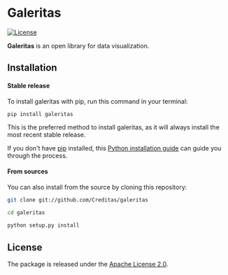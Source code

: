 # Galeritas


[![License](https://img.shields.io/badge/License-Apache%202.0-lightgrey)](https://opensource.org/licenses/Apache-2.0)

**Galeritas** is an open library for data visualization.

## Installation

#### Stable release

To install galeritas with pip, run this command in your terminal:

```
pip install galeritas
```

This is the preferred method to install galeritas, as it will always install the most recent stable release.

If you don't have [pip](https://pip.pypa.io) installed, this [Python installation guide](http://docs.python-guide.org/en/latest/starting/installation/) can guide
you through the process.

####  From sources

You can also install from the source by cloning this repository:

```sh
git clone git://github.com/Creditas/galeritas

cd galeritas
 
python setup.py install
```

## License

The package is released under the [Apache License 2.0](https://github.com/Creditas/galeritas/blob/main/LICENSE).
